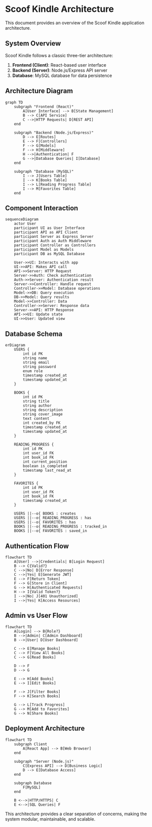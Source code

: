 # Scoof Kindle Architecture

This document provides an overview of the Scoof Kindle application architecture.

## System Overview

Scoof Kindle follows a classic three-tier architecture:

1. **Frontend (Client)**: React-based user interface
2. **Backend (Server)**: Node.js/Express API server
3. **Database**: MySQL database for data persistence

## Architecture Diagram

```mermaid
graph TD
    subgraph "Frontend (React)"
        A[User Interface] --> B[State Management]
        B --> C[API Service]
        C -->|HTTP Requests| D[REST API]
    end
    
    subgraph "Backend (Node.js/Express)"
        D --> E[Routes]
        E --> F[Controllers]
        F --> G[Models]
        F --> H[Middleware]
        H -->|Authentication| F
        G -->|Database Queries| I[Database]
    end
    
    subgraph "Database (MySQL)"
        I --> J[Users Table]
        I --> K[Books Table]
        I --> L[Reading Progress Table]
        I --> M[Favorites Table]
    end
```

## Component Interaction

```mermaid
sequenceDiagram
    actor User
    participant UI as User Interface
    participant API as API Client
    participant Server as Express Server
    participant Auth as Auth Middleware
    participant Controller as Controllers
    participant Model as Models
    participant DB as MySQL Database
    
    User->>UI: Interacts with app
    UI->>API: Makes API call
    API->>Server: HTTP Request
    Server->>Auth: Check authentication
    Auth->>Server: Authentication result
    Server->>Controller: Handle request
    Controller->>Model: Database operations
    Model->>DB: Query execution
    DB->>Model: Query results
    Model->>Controller: Data
    Controller->>Server: Response data
    Server->>API: HTTP Response
    API->>UI: Update state
    UI->>User: Updated view
```

## Database Schema

```mermaid
erDiagram
    USERS {
        int id PK
        string name
        string email
        string password
        enum role
        timestamp created_at
        timestamp updated_at
    }
    
    BOOKS {
        int id PK
        string title
        string author
        string description
        string cover_image
        text content
        int created_by FK
        timestamp created_at
        timestamp updated_at
    }
    
    READING_PROGRESS {
        int id PK
        int user_id FK
        int book_id FK
        int current_position
        boolean is_completed
        timestamp last_read_at
    }
    
    FAVORITES {
        int id PK
        int user_id FK
        int book_id FK
        timestamp created_at
    }
    
    USERS ||--o{ BOOKS : creates
    USERS ||--o{ READING_PROGRESS : has
    USERS ||--o{ FAVORITES : has
    BOOKS ||--o{ READING_PROGRESS : tracked_in
    BOOKS ||--o{ FAVORITES : saved_in
```

## Authentication Flow

```mermaid
flowchart TD
    A[User] -->|Credentials| B[Login Request]
    B --> C{Valid?}
    C -->|No| D[Error Response]
    C -->|Yes| E[Generate JWT]
    E --> F[Return Token]
    F --> G[Store in Client]
    G --> H[Authenticated Requests]
    H --> I{Valid Token?}
    I -->|No| J[401 Unauthorized]
    I -->|Yes| K[Access Resources]
```

## Admin vs User Flow

```mermaid
flowchart TD
    A[Login] --> B{Role?}
    B -->|Admin| C[Admin Dashboard]
    B -->|User| D[User Dashboard]
    
    C --> E[Manage Books]
    C --> F[View All Books]
    C --> G[Read Books]
    
    D --> F
    D --> G
    
    E --> H[Add Books]
    E --> I[Edit Books]
    
    F --> J[Filter Books]
    F --> K[Search Books]
    
    G --> L[Track Progress]
    G --> M[Add to Favorites]
    G --> N[Share Books]
```

## Deployment Architecture

```mermaid
flowchart TD
    subgraph Client
        A[React App] --> B[Web Browser]
    end
    
    subgraph "Server (Node.js)"
        C[Express API] --> D[Business Logic]
        D --> E[Database Access]
    end
    
    subgraph Database
        F[MySQL]
    end
    
    B <-->|HTTP/HTTPS| C
    E <-->|SQL Queries| F
```

This architecture provides a clear separation of concerns, making the system modular, maintainable, and scalable. 